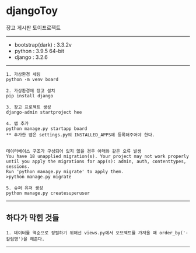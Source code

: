 # djangoToy
장고 게시판 토이프로젝트

*****
* bootstrap(dark) : 3.3.2v
* python : 3.9.5 64-bit
* django : 3.2.6
*****


```
1. 가상환경 세팅
python -m venv board

2. 가상환경에 장고 설치
pip install django

3. 장고 프로젝트 생성
django-admin startproject hee

4. 앱 추가
python manage.py startapp board
** 추가한 앱은 settings.py의 INSTALLED_APPS에 등록해주어야 한다.


데이터베이스 구조가 구성되어 있지 않을 경우 아래와 같은 오류 발생
You have 18 unapplied migration(s). Your project may not work properly until you apply the migrations for app(s): admin, auth, contenttypes, sessions.    
Run 'python manage.py migrate' to apply them.
>python manage.py migrate

5. 슈퍼 유저 생성
python manage.py createsuperuser

```
*****
## 하다가 막힌 것들
```
1. 데이터를 역순으로 정렬하기 위해선 views.py에서 오브젝트를 가져올 때 order_by('-칼럼명')을 해준다.

```

*****

